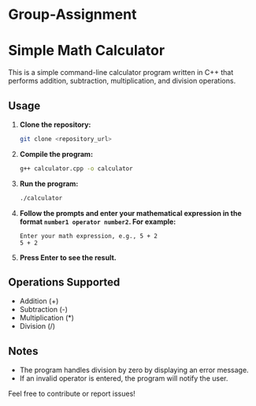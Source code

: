 # Group-Assignment
# Simple Math Calculator

This is a simple command-line calculator program written in C++ that performs addition, subtraction, multiplication, and division operations.

## Usage

1. **Clone the repository:**
    ```bash
    git clone <repository_url>
    ```

2. **Compile the program:**
    ```bash
    g++ calculator.cpp -o calculator
    ```

3. **Run the program:**
    ```bash
    ./calculator
    ```

4. **Follow the prompts and enter your mathematical expression in the format `number1 operator number2`. For example:**
    ```plaintext
    Enter your math expression, e.g., 5 + 2
    5 + 2
    ```

5. **Press Enter to see the result.**

## Operations Supported

- Addition (+)
- Subtraction (-)
- Multiplication (*)
- Division (/)

## Notes

- The program handles division by zero by displaying an error message.
- If an invalid operator is entered, the program will notify the user.

Feel free to contribute or report issues!
